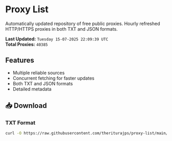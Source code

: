 # Proxy List

Automatically updated repository of free public proxies. Hourly refreshed HTTP/HTTPS proxies in both TXT and JSON formats.

**Last Updated:** `Tuesday 15-07-2025 22:09:39 UTC`  
**Total Proxies:** `40385`

## Features
- Multiple reliable sources
- Concurrent fetching for faster updates
- Both TXT and JSON formats
- Detailed metadata

## 📥 Download

### TXT Format
```bash
curl -O https://raw.githubusercontent.com/theriturajps/proxy-list/main/proxies.txt